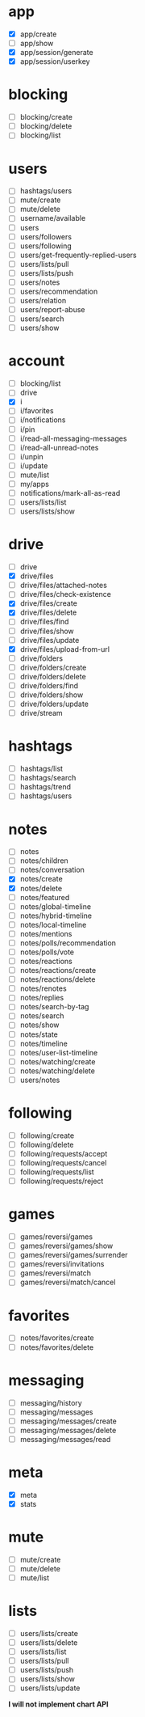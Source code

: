 # app
- [x] app/create
- [ ] app/show
- [x] app/session/generate
- [x] app/session/userkey

# blocking
- [ ] blocking/create
- [ ] blocking/delete
- [ ] blocking/list

# users
- [ ] hashtags/users
- [ ] mute/create
- [ ] mute/delete
- [ ] username/available
- [ ] users
- [ ] users/followers
- [ ] users/following
- [ ] users/get-frequently-replied-users
- [ ] users/lists/pull
- [ ] users/lists/push
- [ ] users/notes
- [ ] users/recommendation
- [ ] users/relation
- [ ] users/report-abuse
- [ ] users/search
- [ ] users/show

# account
- [ ] blocking/list
- [ ] drive
- [x] i
- [ ] i/favorites
- [ ] i/notifications
- [ ] i/pin
- [ ] i/read-all-messaging-messages
- [ ] i/read-all-unread-notes
- [ ] i/unpin
- [ ] i/update
- [ ] mute/list
- [ ] my/apps
- [ ] notifications/mark-all-as-read
- [ ] users/lists/list
- [ ] users/lists/show

# drive
- [ ] drive
- [x] drive/files
- [ ] drive/files/attached-notes
- [ ] drive/files/check-existence
- [x] drive/files/create
- [x] drive/files/delete
- [ ] drive/files/find
- [ ] drive/files/show
- [ ] drive/files/update
- [x] drive/files/upload-from-url
- [ ] drive/folders
- [ ] drive/folders/create
- [ ] drive/folders/delete
- [ ] drive/folders/find
- [ ] drive/folders/show
- [ ] drive/folders/update
- [ ] drive/stream

# hashtags
- [ ] hashtags/list
- [ ] hashtags/search
- [ ] hashtags/trend
- [ ] hashtags/users

# notes
- [ ] notes
- [ ] notes/children
- [ ] notes/conversation
- [x] notes/create
- [x] notes/delete
- [ ] notes/featured
- [ ] notes/global-timeline
- [ ] notes/hybrid-timeline
- [ ] notes/local-timeline
- [ ] notes/mentions
- [ ] notes/polls/recommendation
- [ ] notes/polls/vote
- [ ] notes/reactions
- [ ] notes/reactions/create
- [ ] notes/reactions/delete
- [ ] notes/renotes
- [ ] notes/replies
- [ ] notes/search-by-tag
- [ ] notes/search
- [ ] notes/show
- [ ] notes/state
- [ ] notes/timeline
- [ ] notes/user-list-timeline
- [ ] notes/watching/create
- [ ] notes/watching/delete
- [ ] users/notes

# following
- [ ] following/create
- [ ] following/delete
- [ ] following/requests/accept
- [ ] following/requests/cancel
- [ ] following/requests/list
- [ ] following/requests/reject

# games
- [ ] games/reversi/games
- [ ] games/reversi/games/show
- [ ] games/reversi/games/surrender
- [ ] games/reversi/invitations
- [ ] games/reversi/match
- [ ] games/reversi/match/cancel

# favorites
- [ ] notes/favorites/create
- [ ] notes/favorites/delete

# messaging
- [ ] messaging/history
- [ ] messaging/messages
- [ ] messaging/messages/create
- [ ] messaging/messages/delete
- [ ] messaging/messages/read

# meta
- [x] meta
- [x] stats

# mute
- [ ] mute/create
- [ ] mute/delete
- [ ] mute/list

# lists
- [ ] users/lists/create
- [ ] users/lists/delete
- [ ] users/lists/list
- [ ] users/lists/pull
- [ ] users/lists/push
- [ ] users/lists/show
- [ ] users/lists/update

**I will not implement chart API**